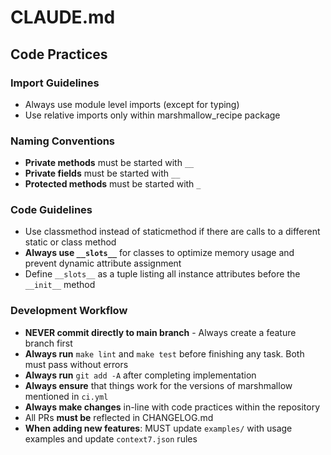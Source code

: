 # CLAUDE.md

## Code Practices

### Import Guidelines
- Always use module level imports (except for typing)
- Use relative imports only within marshmallow_recipe package

### Naming Conventions
- **Private methods** must be started with `__`
- **Private fields** must be started with `__` 
- **Protected methods** must be started with `_`

### Code Guidelines
- Use classmethod instead of staticmethod if there are calls to a different static or class method
- **Always use `__slots__`** for classes to optimize memory usage and prevent dynamic attribute assignment
- Define `__slots__` as a tuple listing all instance attributes before the `__init__` method

### Development Workflow

- **NEVER commit directly to main branch** - Always create a feature branch first
- **Always run** `make lint` and `make test` before finishing any task. Both must pass without errors
- **Always run** `git add -A` after completing implementation
- **Always ensure** that things work for the versions of marshmallow mentioned in `ci.yml`
- **Always make changes** in-line with code practices within the repository
- All PRs **must be** reflected in CHANGELOG.md
- **When adding new features**: MUST update `examples/` with usage examples and update `context7.json` rules 
